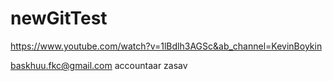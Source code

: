 # newGitTest
https://www.youtube.com/watch?v=1lBdlh3AGSc&ab_channel=KevinBoykin

baskhuu.fkc@gmail.com accountaar zasav

